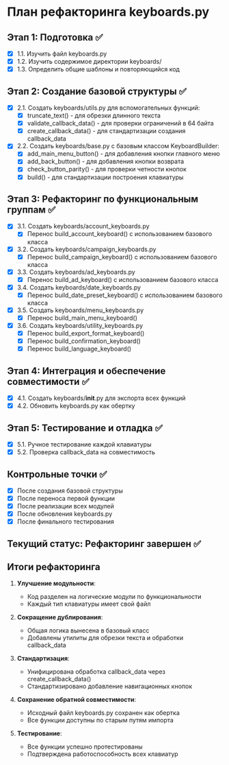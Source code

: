 # План рефакторинга keyboards.py

## Этап 1: Подготовка ✅
- [x] 1.1. Изучить файл keyboards.py 
- [x] 1.2. Изучить содержимое директории keyboards/
- [x] 1.3. Определить общие шаблоны и повторяющийся код

## Этап 2: Создание базовой структуры ✅
- [x] 2.1. Создать keyboards/utils.py для вспомогательных функций:
  - [x] truncate_text() - для обрезки длинного текста
  - [x] validate_callback_data() - для проверки ограничений в 64 байта
  - [x] create_callback_data() - для стандартизации создания callback_data
- [x] 2.2. Создать keyboards/base.py с базовым классом KeyboardBuilder:
  - [x] add_main_menu_button() - для добавления кнопки главного меню
  - [x] add_back_button() - для добавления кнопки возврата
  - [x] check_button_parity() - для проверки четности кнопок
  - [x] build() - для стандартизации построения клавиатуры

## Этап 3: Рефакторинг по функциональным группам ✅
- [x] 3.1. Создать keyboards/account_keyboards.py
  - [x] Перенос build_account_keyboard() с использованием базового класса
- [x] 3.2. Создать keyboards/campaign_keyboards.py
  - [x] Перенос build_campaign_keyboard() с использованием базового класса
- [x] 3.3. Создать keyboards/ad_keyboards.py
  - [x] Перенос build_ad_keyboard() с использованием базового класса
- [x] 3.4. Создать keyboards/date_keyboards.py
  - [x] Перенос build_date_preset_keyboard() с использованием базового класса
- [x] 3.5. Создать keyboards/menu_keyboards.py
  - [x] Перенос build_main_menu_keyboard()
- [x] 3.6. Создать keyboards/utility_keyboards.py
  - [x] Перенос build_export_format_keyboard()
  - [x] Перенос build_confirmation_keyboard()
  - [x] Перенос build_language_keyboard()

## Этап 4: Интеграция и обеспечение совместимости ✅
- [x] 4.1. Создать keyboards/__init__.py для экспорта всех функций
- [x] 4.2. Обновить keyboards.py как обертку

## Этап 5: Тестирование и отладка ✅
- [x] 5.1. Ручное тестирование каждой клавиатуры
- [x] 5.2. Проверка callback_data на совместимость

## Контрольные точки ✅
- [x] После создания базовой структуры
- [x] После переноса первой функции
- [x] После реализации всех модулей
- [x] После обновления keyboards.py
- [x] После финального тестирования

## Текущий статус: Рефакторинг завершен ✅

## Итоги рефакторинга

1. **Улучшение модульности**: 
   - Код разделен на логические модули по функциональности
   - Каждый тип клавиатуры имеет свой файл

2. **Сокращение дублирования**:
   - Общая логика вынесена в базовый класс
   - Добавлены утилиты для обрезки текста и обработки callback_data

3. **Стандартизация**:
   - Унифицирована обработка callback_data через create_callback_data()
   - Стандартизировано добавление навигационных кнопок

4. **Сохранение обратной совместимости**:
   - Исходный файл keyboards.py сохранен как обертка
   - Все функции доступны по старым путям импорта

5. **Тестирование**:
   - Все функции успешно протестированы
   - Подтверждена работоспособность всех клавиатур 